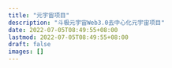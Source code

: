 ```yaml
---
title: "元宇宙项目"
description: "斗极元宇宙Web3.0去中心化元宇宙项目"
date: 2022-07-05T08:49:55+08:00
lastmod: 2022-07-05T08:49:55+08:00
draft: false
images: []
---
```

